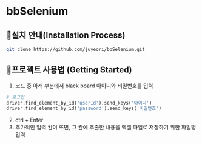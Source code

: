 # bbSelenium

## 💽설치 안내(Installation Process)
```bash
git clone https://github.com/juyeori/bbSelenium.git
```

## 📱프로젝트 사용법 (Getting Started)

1. 코드 중 아래 부분에서 black board 아이디와 비밀번호를 입력
```python
# 로그인
driver.find_element_by_id('userId').send_keys('아이디')
driver.find_element_by_id('password').send_keys('비밀번호')
```

2. ctrl + Enter
3. 추가적인 입력 칸이 뜨면, 그 칸에 추출한 내용을 엑셀 파일로 저장하기 위한 파일명 입력
